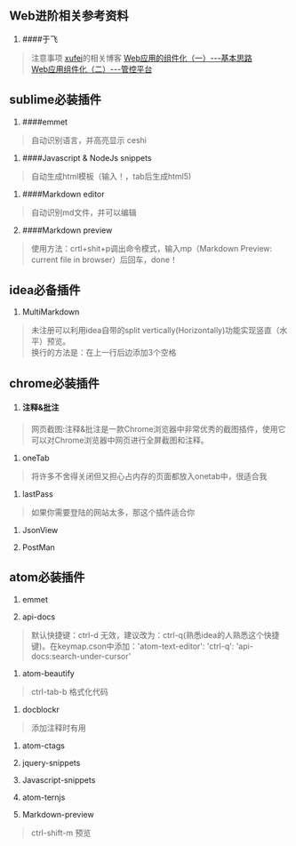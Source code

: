 ## Web进阶相关参考资料
1. ####于飞   
>注意事项
[xufei](https://github.com/xufei/blog)的相关博客
 [Web应用的组件化（一）---基本思路 ](https://github.com/xufei/blog/issues/6)  
 [Web应用组件化（二）---管控平台](https://github.com/xufei/blog/issues/7)
 
## sublime必装插件
1. ####emmet
>自动识别语言，并高亮显示
ceshi

1. ####Javascript & NodeJs snippets
>自动生成html模板（输入！，tab后生成html5)

1. ####Markdown editor
>自动识别md文件，并可以编辑

2. ####Markdown preview
>使用方法：crtl+shit+p调出命令模式，输入mp（Markdown Preview: current file in browser）后回车，done！


## idea必备插件
1. MultiMarkdown  
>未注册可以利用idea自带的split vertically(Horizontally)功能实现竖直（水平）预览。   
换行的方法是：在上一行后边添加3个空格



## chrome必装插件
1. #### 注释&批注
>网页截图:注释&批注是一款Chrome浏览器中非常优秀的截图插件，使用它可以对Chrome浏览器中网页进行全屏截图和注释。
1. oneTab
> 将许多不舍得关闭但又担心占内存的页面都放入onetab中，很适合我

1. lastPass
> 如果你需要登陆的网站太多，那这个插件适合你

1. JsonView

1. PostMan





## atom必装插件
1. emmet

1. api-docs
> 默认快捷键：ctrl-d 无效，建议改为：ctrl-q(熟悉idea的人熟悉这个快捷键)。在keymap.cson中添加：'atom-text-editor':
  'ctrl-q': 'api-docs:search-under-cursor'

1. atom-beautify
>ctrl-tab-b 格式化代码

1. docblockr
>添加注释时有用

1. atom-ctags

1. jquery-snippets

1. Javascript-snippets

1. atom-ternjs

1. Markdown-preview
> ctrl-shift-m 预览
